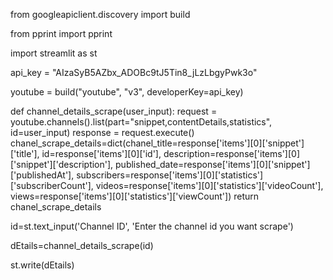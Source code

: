 from googleapiclient.discovery import build

from pprint import pprint

import streamlit as st

api_key = "AIzaSyB5AZbx_ADOBc9tJ5Tin8_jLzLbgyPwk3o"

youtube = build("youtube", "v3", developerKey=api_key)

def channel_details_scrape(user_input):
  request = youtube.channels().list(part="snippet,contentDetails,statistics", id=user_input)
  response = request.execute()
  chanel_scrape_details=dict(chanel_title=response['items'][0]['snippet']['title'], 
                            id=response['items'][0]['id'], 
                            description=response['items'][0]['snippet']['description'],
                            published_date=response['items'][0]['snippet']['publishedAt'],
                            subscribers=response['items'][0]['statistics']['subscriberCount'],
                            videos=response['items'][0]['statistics']['videoCount'],
                            views=response['items'][0]['statistics']['viewCount'])
  return chanel_scrape_details
  
id=st.text_input('Channel ID', 'Enter the channel id you want scrape')

dEtails=channel_details_scrape(id)

st.write(dEtails)
